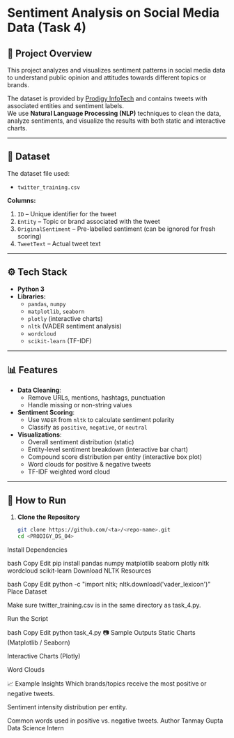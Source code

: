 # Sentiment Analysis on Social Media Data (Task 4)

## 📌 Project Overview
This project analyzes and visualizes sentiment patterns in social media data to understand public opinion and attitudes towards different topics or brands.

The dataset is provided by [Prodigy InfoTech](https://github.com/Prodigy-InfoTech/data-science-datasets/tree/main/Task%204) and contains tweets with associated entities and sentiment labels.  
We use **Natural Language Processing (NLP)** techniques to clean the data, analyze sentiments, and visualize the results with both static and interactive charts.

---

## 📂 Dataset
The dataset file used:
- `twitter_training.csv`

**Columns:**
1. `ID` – Unique identifier for the tweet  
2. `Entity` – Topic or brand associated with the tweet  
3. `OriginalSentiment` – Pre-labelled sentiment (can be ignored for fresh scoring)  
4. `TweetText` – Actual tweet text  

---

## ⚙️ Tech Stack
- **Python 3**
- **Libraries:**
  - `pandas`, `numpy`
  - `matplotlib`, `seaborn`
  - `plotly` (interactive charts)
  - `nltk` (VADER sentiment analysis)
  - `wordcloud`
  - `scikit-learn` (TF-IDF)

---

## 📊 Features
- **Data Cleaning**:
  - Remove URLs, mentions, hashtags, punctuation
  - Handle missing or non-string values  
- **Sentiment Scoring**:
  - Use `VADER` from `nltk` to calculate sentiment polarity  
  - Classify as `positive`, `negative`, or `neutral`
- **Visualizations**:
  - Overall sentiment distribution (static)
  - Entity-level sentiment breakdown (interactive bar chart)
  - Compound score distribution per entity (interactive box plot)
  - Word clouds for positive & negative tweets
  - TF-IDF weighted word cloud

---

## 🚀 How to Run

1. **Clone the Repository**
   ```bash
   git clone https://github.com/<ta>/<repo-name>.git
   cd <PRODIGY_DS_04>
Install Dependencies

bash
Copy
Edit
pip install pandas numpy matplotlib seaborn plotly nltk wordcloud scikit-learn
Download NLTK Resources

bash
Copy
Edit
python -c "import nltk; nltk.download('vader_lexicon')"
Place Dataset

Make sure twitter_training.csv is in the same directory as task_4.py.

Run the Script

bash
Copy
Edit
python task_4.py
📷 Sample Outputs
Static Charts (Matplotlib / Seaborn)

Interactive Charts (Plotly)

Word Clouds

📈 Example Insights
Which brands/topics receive the most positive or negative tweets.

Sentiment intensity distribution per entity.

Common words used in positive vs. negative tweets.
Author 
Tanmay Gupta 
Data Science Intern 

